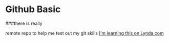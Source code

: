 Github Basic
========
###there is really 

remote repo to help me test out my git skills
[I'm learning this on Lynda.com](http://www.lynda.com)
